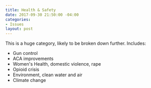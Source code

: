 ```yaml
---
title: Health & Safety
date: 2017-09-30 21:50:00 -04:00
categories:
- Issues
layout: post
---
```


This is a huge category, likely to be broken down further. Includes:
* Gun control
* ACA improvements
* Women's Health, domestic violence, rape
* Opioid crisis
* Environment, clean water and air
* Climate change
